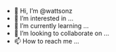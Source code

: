 - 👋 Hi, I’m @wattsonz
- 👀 I’m interested in ...
- 🌱 I’m currently learning ...
- 💞️ I’m looking to collaborate on ...
- 📫 How to reach me ...

<!---
wattsonz/wattsonz is a ✨ special ✨ repository because its `README.md` (this file) appears on your GitHub profile.
You can click the Preview link to take a look at your changes.
--->
